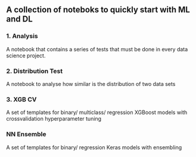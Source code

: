 ## A collection of noteboks to quickly start with ML and DL

### 1. Analysis
A notebook that contains a series of tests that must be done in every data science project.

### 2. Distribution Test
A notebook to analyse how similar is the distribution of two data sets

### 3. XGB CV
A set of templates for binary/ multiclass/ regression XGBoost models with crossvalidation hyperparameter tuning

### NN Ensemble
A set of templates for binary/ regression Keras models with ensembling 